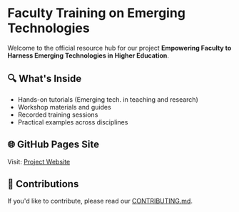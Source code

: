 # Faculty Training on Emerging Technologies

Welcome to the official resource hub for our project **Empowering Faculty to Harness Emerging Technologies in Higher Education**.

## 🔍 What's Inside
- Hands-on tutorials (Emerging tech. in teaching and research)
- Workshop materials and guides
- Recorded training sessions
- Practical examples across disciplines

## 🌐 GitHub Pages Site
Visit: [Project Website](https://emerging-tech-in-teching-research.github.io/emerging-tech-resources)

## 🤝 Contributions
If you'd like to contribute, please read our [CONTRIBUTING.md](CONTRIBUTING.md).

